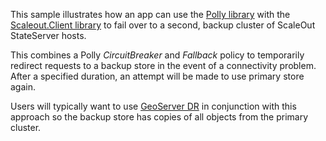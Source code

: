 This sample illustrates how an app can use the [Polly library](https://github.com/App-vNext/Polly) with the [Scaleout.Client library](https://static.scaleoutsoftware.com/docs/dotnet_client/index.html) to fail over to a second, backup cluster of ScaleOut StateServer hosts.

This combines a Polly *CircuitBreaker* and *Fallback* policy to temporarily redirect requests to a backup store in the event of a connectivity problem. After a specified duration, an attempt will be made to use primary store again.

Users will typically want to use [GeoServer DR](https://www.scaleoutsoftware.com/products/geoserver/) in conjunction with this approach so the backup store has copies of all objects from the primary cluster.